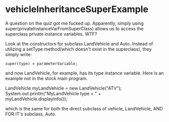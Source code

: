 # vehicleInheritanceSuperExample
A question on the quiz got me fucked up. Apparently, simply using super(privateInstanceVarFromSuperClass) allows us to access the superclass private instance variables. WTF?

Look at the constructors for subclass LandVehicle and Auto. Instead of utilizing a setType method(which doesn't exist in the superclass), they simply write: 

    super(type) = parameterVariable;
    
and now LandVehicle, for example, has its type instance variable. Here is an example not in the stock main program.

  LandVehicle myLandVehicle = new LandVehicle("ATV");
  System.out.println("MyLandVehicle type = " + myLandVehicle.displayInfo());
  
  which is the same for both the direct subclass of vehicle, LandVehicle, AND FOR IT's subclass, Auto.



  
